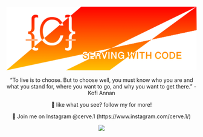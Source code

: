 
<p align="center">
  <img src="https://github.com/cerver1/cerver1/blob/master/v4-github-banner.png" hieght ='20'>
</p>

<p align="center">
  “To live is to choose. But to choose well, you must know who you are and what you stand for, where you want to go, and why you want to get there.” - Kofi Annan
</p>

<!--
**cerver1/cerver1** is a ✨ _special_ ✨ repository because its `README.md` (this file) appears on your GitHub profile.

Here are some ideas to get you started:

- 🔭 I’m currently working on ...
- 🌱 I’m currently learning ...
- 👯 I’m looking to collaborate on ...
- 🤔 I’m looking for help with ...
- 💬 Ask me about ...
- 📫 How to reach me: ...
- 😄 Pronouns: ...

-->
  
<p align="center"/>
  🖤 like what you see? follow my for more!
</p>

<p align="center"/>
  🖤 Join me on Instagram @cerve.1 (https://www.instagram.com/cerve.1/)
</p>

<p align="center" >
  <a href="https://github.com/anuraghazra/github-readme-stats"> 
    <img  src="https://github-readme-stats.vercel.app/api?username=cerver1&&show_icons=true&theme=default"/>
  </a>
</p>

